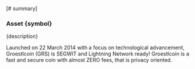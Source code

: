 [# summary]
### Asset {symbol}

{description}

Launched on 22 March 2014 with a focus on technological advancement, Groestlcoin (GRS) is SEGWIT and Lightning Network ready!
Groestlcoin is a fast and secure coin with almost ZERO fees, that is privacy oriented.
